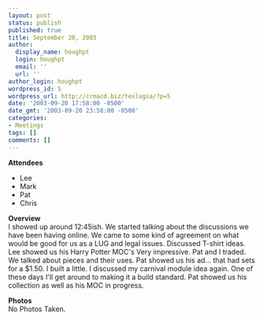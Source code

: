 ```yaml
---
layout: post
status: publish
published: true
title: September 20, 2003
author:
  display_name: houghpt
  login: houghpt
  email: ''
  url: ''
author_login: houghpt
wordpress_id: 5
wordpress_url: http://crmacd.biz/texlugsa/?p=5
date: '2003-09-20 17:58:00 -0500'
date_gmt: '2003-09-20 23:58:00 -0500'
categories:
- Meetings
tags: []
comments: []
---
```

<p><strong>Attendees</strong></p>
<ul>
<li>Lee</li>
<li>Mark</li>
<li>Pat</li>
<li>Chris</li>
</ul>
<p><strong>Overview</strong><br />
I showed up around 12:45ish. We started talking about the discussions we have been having online. We came to some kind of agreement on what would be good for us as a LUG and legal issues. Discussed T-shirt ideas. Lee showed us his Harry Potter MOC's Very impressive. Pat and I traded. We talked about pieces and their uses. Pat showed us his ad... that had sets for a $1.50. I built a little. I discussed my carnival module idea again. One of these days I'll get around to making it a build standard. Pat showed us his collection as well as his MOC in progress.</p>
<p><strong>Photos</strong><br />
No Photos Taken.</p>
